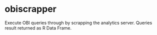 # obiscrapper
Execute OBI queries through by scrapping the analytics server. Queries result returned as R Data Frame.
